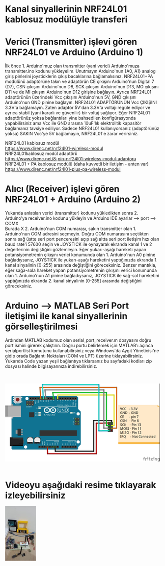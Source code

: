 # Kanal sinyallerinin NRF24L01 kablosuz modülüyle transferi
# Verici (Transmitter) işlevi gören NRF24L01 ve Arduino (Arduino 1)
<p> İlk önce 1. Arduino'muz olan transmitter (yani verici) Arduino'muza transmitter.ino kodunu yükleyelim. 
Unutmayın Arduino'nun {A0, A1} analog giriş pinlerini joysticklerin çıkış bacaklarına bağlamalısınız. 
NRF24L01+PA modülünü adaptörüne takın ve adaptörün CE çıkışını Arduino'nun Digital 7 (D7), CSN çıkışını Arduino'nun D8, SCK çıkışını Arduino'nun D13, MO çıkışını D11 ve de MI çıkışını Arduino'nun D12 girişine bağlayın. 
Ayrıca NRF24L01 adaptörünün üzerindeki Vcc çıkışını Arduino'nun 5V, GND çıkışını Arduino'nun GND pinine bağlayın. 
NRF24L01 ADAPTÖRÜNÜN Vcc ÇIKIŞINI 3.3V'a bağlamayın. Zaten adaptör 5V'dan 3.3V'a voltajı regüle ediyor ve ayrıca stabil (yani kararlı ve güvenilir) bir voltaj sağlıyor. 
Eğer NRF24L01 adaptörünüz yoksa bağlantıları yine bahsedilen konfigürasyonda yapabilirsiniz ama Vcc ile GND arasına 10uF'lık elektrolitik kapasitör bağlamanız tavsiye ediliyor. 
Sadece NRF24L01 kullanıyorsanız (adaptörünüz yoksa) SAKIN Vcc'ye 5V bağlamayın, NRF24L01'e zarar verirsiniz.
  
NRF24L01 kablosuz modül<br/>
https://www.direnc.net/nrf24l01-wireless-modul<br/>
NRF24L01kablosuz modül adaptörü<br/>
https://www.direnc.net/8-pin-nrf24l01-wireless-modul-adaptoru<br/>
NRF24L01 + PA kablosuz modülü (daha kuvvetli bir iletişim - anten var)<br/>
https://www.direnc.net/nrf24l01-plus-pa-wireless-modul

# Alıcı (Receiver) işlevi gören NRF24L01 + Arduino (Arduino 2)
Yukarıda anlatılan verici (transmitter) kodunu yükledikten sonra 2. Arduino'ya receiver.ino kodunu yükleyin ve Arduino IDE ayarlar --> port --> COMX<br/>
Burada X 2. Arduino'nun COM numarası, sakın transmitter olan 1. Arduino'nun COM adresini seçmeyin. Doğru COM numarasını seçtikten sonra sağ üstte seri port penceresini açıp sağ altta seri port iletişim hızı olan baud rate'i 57600 seçin ve JOYSTICK ile oynayarak ekranda kanal 1 ve 2 değerlerinin değiştiğini gözlemleyin. Eğer yukarı-aşağı hareketi yapan potansiyometrenin çıkışını verici konumunda olan 1. Arduino'nun A0 pinine bağladıysanız, JOYSTICK ile yukarı-aşağı hareketini yaptığınızda ekranda 1. kanal sinyalinin [0-255] arasında değiştiğini göreceksiniz. Benzer mantıkla, eğer sağa-sola hareket yapan potansiyometrenin çıkışını verici konumunda olan 1. Arduino'nun A1 pinine bağladıysanız, JOYSTICK ile sağ-sol hareketini yaptığınızda ekranda 2. kanal sinyalinin [0-255] arasında değiştiğini göreceksiniz.<br/> 
# Arduino --> MATLAB Seri Port iletişimi ile kanal sinyallerinin görselleştirilmesi
Ardından MATLAB kodumuz olan serial_port_receiver.m dosyasını doğru port ismini girerek çalıştırın. Doğru portu belirlemek için MATLAB'ı açınca serialportlist komutunu kullanabilirsiniz veya Windows'da Aygıt Yöneticisi'ne gidip orada Bağlantı Noktaları (COM ve LPT) üzerine tıklayabilirsiniz. 
Yukarıda Code yazan yeşil bağlantıya tıklarsanız bu sayfadaki kodları zip dosyası halinde bilgisayarınıza indirebilirsiniz. </p> </br></br>
![](connections.jpg) </br></br>
# Videoyu aşağıdaki resime tıklayarak izleyebilirsiniz 
[![IMAGE ALT TEXT HERE](figure/thumbnail.jpg)](https://www.youtube.com/watch?v=FZUj0kXy1hs)</br></br>
